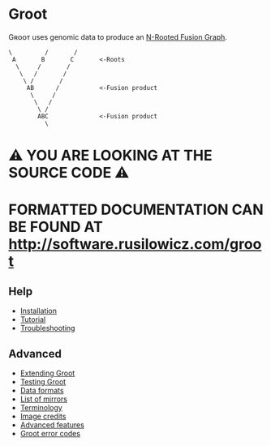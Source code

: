 Groot
=====

Gʀᴏᴏᴛ uses genomic data to produce an [N-Rooted Fusion Graph](https://doi.org/10.1093/molbev/mst228).

```
\         /       /
 A       B       C       <-Roots
  \     /       /
   \   /       /
    \ /       /
     AB      /           <-Fusion product
      \     /
       \   /
        \ /
        ABC              <-Fusion product
          \
```

# ⚠️ YOU ARE LOOKING AT THE SOURCE CODE ⚠️ [](¬no_web)
# **FORMATTED DOCUMENTATION CAN BE FOUND AT http://software.rusilowicz.com/groot** [](¬no_web) 

Help
----

* [Installation](docs/installation.rst)
* [Tutorial](docs/tutorial.rst)
* [Troubleshooting](docs/troubleshooting.rst)

Advanced
--------

* [Extending Groot](docs/extending.rst)
* [Testing Groot](docs/groot_tests.rst)
* [Data formats](docs/data_formats.rst)
* [List of mirrors](docs/mirrors.rst)
* [Terminology](docs/terminology.rst)
* [Image credits](docs/image_credits.rst)
* [Advanced features](docs/advanced.rst)
* [Groot error codes](docs/error_check.rst)

